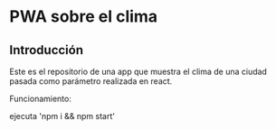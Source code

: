 # PWA sobre el clima

## Introducción

Este es el repositorio de una app que muestra el clima de una ciudad pasada como parámetro realizada en react.

Funcionamiento:

ejecuta 'npm i && npm start'
